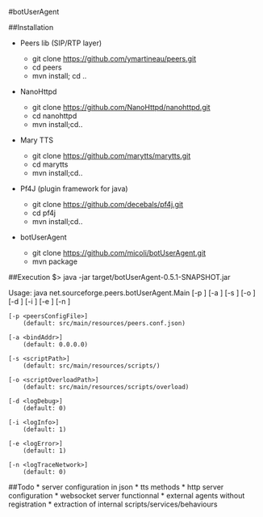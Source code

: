 #botUserAgent

##Installation
* Peers lib (SIP/RTP layer)
  * git clone https://github.com/ymartineau/peers.git
  * cd peers
  * mvn install; cd ..

* NanoHttpd
  * git clone https://github.com/NanoHttpd/nanohttpd.git
  * cd nanohttpd
  * mvn install;cd..

* Mary TTS
  * git clone https://github.com/marytts/marytts.git
  * cd marytts
  * mvn install;cd..

* Pf4J (plugin framework for java)
  * git clone https://github.com/decebals/pf4j.git
  * cd pf4j
  * mvn install;cd..

* botUserAgent
  * git clone https://github.com/micoli/botUserAgent.git
  * mvn package


##Execution
$> java -jar target/botUserAgent-0.5.1-SNAPSHOT.jar

Usage: java net.sourceforge.peers.botUserAgent.Main
			[-p <peersConfigFile>] [-a <bindAddr>] [-s <scriptPath>] [-o <scriptOverloadPath>] [-d <logDebug>] [-i <logInfo>] [-e <logError>] [-n <logTraceNetwork>]

	[-p <peersConfigFile>]
		(default: src/main/resources/peers.conf.json)

	[-a <bindAddr>]
		(default: 0.0.0.0)

	[-s <scriptPath>]
		(default: src/main/resources/scripts/)

	[-o <scriptOverloadPath>]
		(default: src/main/resources/scripts/overload)

	[-d <logDebug>]
		(default: 0)

	[-i <logInfo>]
		(default: 1)

	[-e <logError>]
		(default: 1)

	[-n <logTraceNetwork>]
		(default: 0)



##Todo
	* server configuration in json
	* tts methods
	* http server configuration
	* websocket server functionnal
	* external agents without registration
	* extraction of internal scripts/services/behaviours
